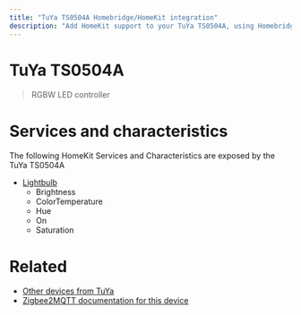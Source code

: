```yaml
---
title: "TuYa TS0504A Homebridge/HomeKit integration"
description: "Add HomeKit support to your TuYa TS0504A, using Homebridge, Zigbee2MQTT and homebridge-z2m."
---
```

<!---
This file has been GENERATED using src/docgen/docgen.ts
DO NOT EDIT THIS FILE MANUALLY!
-->
# TuYa TS0504A
> RGBW LED controller


# Services and characteristics
The following HomeKit Services and Characteristics are exposed by
the TuYa TS0504A

* [Lightbulb](../../light.md)
  * Brightness
  * ColorTemperature
  * Hue
  * On
  * Saturation


# Related
* [Other devices from TuYa](../index.md#tuya)
* [Zigbee2MQTT documentation for this device](https://www.zigbee2mqtt.io/devices/TS0504A.html)